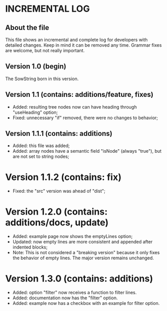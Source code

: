 # INCREMENTAL LOG

## About the file
This file shows an incremental and complete log for developers with detailed changes.
Keep in mind it can be removed any time. Grammar fixes are welcome, but not really important.

## Version 1.0 (begin)
The SowString born in this version.

## Version 1.1 (contains: additions/feature, fixes)
- Added: resulting tree nodes now can have heading through "useHeading" option;
- Fixed: unnecessary "if" removed, there were no changes to behavior;

## Version 1.1.1 (contains: additions)
- Added: this file was added;
- Added: array nodes have a semantic field "isNode" (always "true"), but are not set to string nodes;

# Version 1.1.2 (contains: fix)
- Fixed: the "src" version was ahead of "dist";

# Version 1.2.0 (contains: additions/docs, update)
- Added: example page now shows the emptyLines option;
- Updated: now empty lines are more consistent and appended after indented blocks;
- Note: This is not considered a "breaking version" because it only fixes the behavior of empty lines. The major version remains unchanged.

# Version 1.3.0 (contains: additions)
- Added: option "filter" now receives a function to filter lines.
- Added: documentation now has the "filter" option.
- Added: example now has a checkbox with an example for filter option.